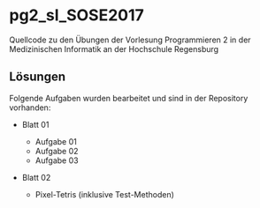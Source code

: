 # pg2_sl_SOSE2017

Quellcode zu den Übungen der Vorlesung Programmieren 2 in der Medizinischen Informatik an der Hochschule Regensburg

## Lösungen

Folgende Aufgaben wurden bearbeitet und sind in der Repository vorhanden:

+   Blatt 01
    - Aufgabe 01
    - Aufgabe 02
    - Aufgabe 03
    
+   Blatt 02
    - Pixel-Tetris (inklusive Test-Methoden)